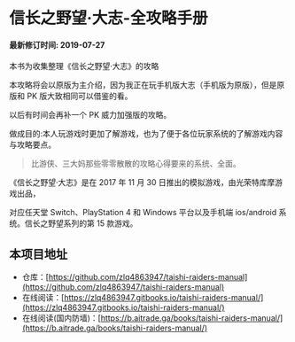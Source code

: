 # 信长之野望·大志-全攻略手册

#### 最新修订时间: 2019-07-27

本书为收集整理《信长之野望·大志》的攻略

本攻略将会以原版为主介绍，因为我正在玩手机版大志（手机版为原版），但是原版和 PK 版大致相同可以借鉴的看。

以后有时间会再补一个 PK 威力加强版的攻略。

做成目的:本人玩游戏时更加了解游戏，也为了便于各位玩家系统的了解游戏内容与攻略要点。

> 比游侠、三大妈那些零零散散的攻略心得要来的系统、全面。

《信长之野望·大志》是在 2017 年 11 月 30 日推出的模拟游戏，由光荣特库摩游戏出品，

对应任天堂 Switch、PlayStation 4 和 Windows 平台以及手机端 ios/android 系统。信长之野望系列的第 15 款游戏。

## 本项目地址

- 仓库：[https://github.com/zlq4863947/taishi-raiders-manual](https://github.com/zlq4863947/taishi-raiders-manual)
- 在线阅读：[https://zlq4863947.gitbooks.io/taishi-raiders-manual/](https://zlq4863947.gitbooks.io/taishi-raiders-manual/)
- 在线阅读(国内防墙)：[https://b.aitrade.ga/books/taishi-raiders-manual/](https://b.aitrade.ga/books/taishi-raiders-manual/)
